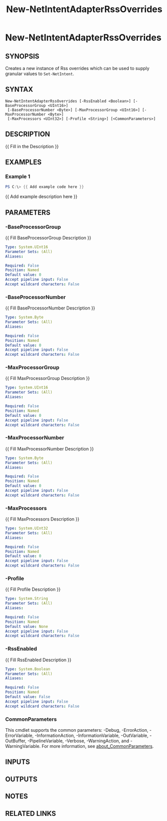 ﻿---
external help file: NetworkAtc-help.xml
Module Name: NetworkATC
ms.date: 02/21/2024
online version: https://learn.microsoft.com/powershell/module/networkatc/new-netintentadapterrssoverrides?view=windowsserver2025-ps&wt.mc_id=ps-gethelp
schema: 2.0.0
title: New-NetIntentAdapterRssOverrides
---

# New-NetIntentAdapterRssOverrides

## SYNOPSIS
Creates a new instance of Rss overrides which can be used to supply granular values to
`Set-NetIntent`.

## SYNTAX

```
New-NetIntentAdapterRssOverrides [-RssEnabled <Boolean>] [-BaseProcessorGroup <UInt16>]
 [-BaseProcessorNumber <Byte>] [-MaxProcessorGroup <UInt16>] [-MaxProcessorNumber <Byte>]
 [-MaxProcessors <UInt32>] [-Profile <String>] [<CommonParameters>]
```

## DESCRIPTION

{{ Fill in the Description }}

## EXAMPLES

### Example 1

```powershell
PS C:\> {{ Add example code here }}
```

{{ Add example description here }}

## PARAMETERS

### -BaseProcessorGroup

{{ Fill BaseProcessorGroup Description }}

```yaml
Type: System.UInt16
Parameter Sets: (All)
Aliases:

Required: False
Position: Named
Default value: 0
Accept pipeline input: False
Accept wildcard characters: False
```

### -BaseProcessorNumber

{{ Fill BaseProcessorNumber Description }}

```yaml
Type: System.Byte
Parameter Sets: (All)
Aliases:

Required: False
Position: Named
Default value: 0
Accept pipeline input: False
Accept wildcard characters: False
```

### -MaxProcessorGroup

{{ Fill MaxProcessorGroup Description }}

```yaml
Type: System.UInt16
Parameter Sets: (All)
Aliases:

Required: False
Position: Named
Default value: 0
Accept pipeline input: False
Accept wildcard characters: False
```

### -MaxProcessorNumber

{{ Fill MaxProcessorNumber Description }}

```yaml
Type: System.Byte
Parameter Sets: (All)
Aliases:

Required: False
Position: Named
Default value: 0
Accept pipeline input: False
Accept wildcard characters: False
```

### -MaxProcessors

{{ Fill MaxProcessors Description }}

```yaml
Type: System.UInt32
Parameter Sets: (All)
Aliases:

Required: False
Position: Named
Default value: 0
Accept pipeline input: False
Accept wildcard characters: False
```

### -Profile

{{ Fill Profile Description }}

```yaml
Type: System.String
Parameter Sets: (All)
Aliases:

Required: False
Position: Named
Default value: None
Accept pipeline input: False
Accept wildcard characters: False
```

### -RssEnabled

{{ Fill RssEnabled Description }}

```yaml
Type: System.Boolean
Parameter Sets: (All)
Aliases:

Required: False
Position: Named
Default value: False
Accept pipeline input: False
Accept wildcard characters: False
```

### CommonParameters

This cmdlet supports the common parameters: -Debug, -ErrorAction, -ErrorVariable,
-InformationAction, -InformationVariable, -OutVariable, -OutBuffer, -PipelineVariable, -Verbose,
-WarningAction, and -WarningVariable. For more information, see
[about_CommonParameters](http://go.microsoft.com/fwlink/?LinkID=113216).

## INPUTS

## OUTPUTS

## NOTES

## RELATED LINKS
